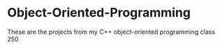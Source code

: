 # Object-Oriented-Programming
These are the projects from my С++ object-oriented programming class 250 

